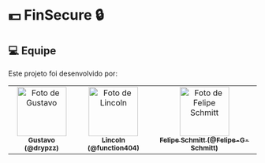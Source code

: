 # 💵 FinSecure 🔒

## 💻 Equipe

Este projeto foi desenvolvido por:

<table>
  <tr>
    <td align="center">
      <a href="https://github.com/drypzz">
        <img src="https://avatars.githubusercontent.com/u/79218936?v=4" width="100px;" alt="Foto de Gustavo"/>
        <br />
        <sub><b>Gustavo (@drypzz)</b></sub>
      </a>
    </td>
    <td align="center">
      <a href="https://github.com/function404">
        <img src="https://avatars.githubusercontent.com/u/79523461?v=4" width="100px;" alt="Foto de Lincoln"/>
        <br />
        <sub><b>Lincoln (@function404)</b></sub>
      </a>
    </td>
    <td align="center">
      <a href="https://github.com/Felipe-G-Schmitt">
        <img src="https://avatars.githubusercontent.com/u/79218944?v=4" width="100px;" alt="Foto de Felipe Schmitt"/>
        <br />
        <sub><b>Felipe Schmitt (@Felipe-G-Schmitt)</b></sub>
      </a>
    </td>
  </tr>
</table>